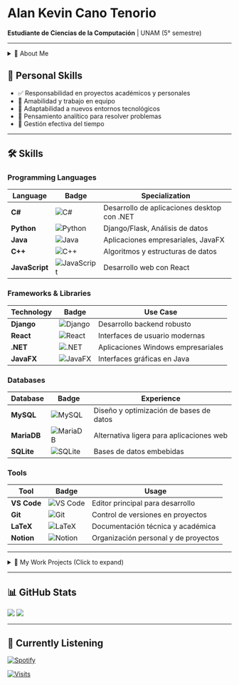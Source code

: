 # Alan Kevin Cano Tenorio  
**Estudiante de Ciencias de la Computación** | UNAM (5° semestre)  

---

<details>
<summary>📌 About Me</summary>

- 🎓 Actualmente cursando 5° semestre en Ciencias de la Computación
- 📚 Tomando cursos adicionales en:
  - Desarrollo Fullstack (React + Django)
  - Machine Learning básico
  - Diseño de bases de datos relacionales
- 🎸 Músico aficionado (guitarra y piano)
- 🌍 Interesado en tecnologías para impacto social
- 🏆 Participante en hackathones universitarios

</details>

## 🌟 Personal Skills
- ✅ Responsabilidad en proyectos académicos y personales
- 🤝 Amabilidad y trabajo en equipo
- 🔄 Adaptabilidad a nuevos entornos tecnológicos
- 🧠 Pensamiento analítico para resolver problemas
- 📅 Gestión efectiva del tiempo

---

## 🛠 Skills

### Programming Languages
| Language | Badge | Specialization |
|----------|-------|---------------|
| **C#** | ![C#](https://img.shields.io/badge/C%23-239120?logo=c-sharp&logoColor=white) | Desarrollo de aplicaciones desktop con .NET |
| **Python** | ![Python](https://img.shields.io/badge/Python-3776AB?logo=python&logoColor=white) | Django/Flask, Análisis de datos |
| **Java** | ![Java](https://img.shields.io/badge/Java-ED8B00?logo=openjdk&logoColor=white) | Aplicaciones empresariales, JavaFX |
| **C++** | ![C++](https://img.shields.io/badge/C++-00599C?logo=c%2B%2B&logoColor=white) | Algoritmos y estructuras de datos |
| **JavaScript** | ![JavaScript](https://img.shields.io/badge/JavaScript-F7DF1E?logo=javascript&logoColor=black) | Desarrollo web con React |

### Frameworks & Libraries
| Technology | Badge | Use Case |
|------------|-------|----------|
| **Django** | ![Django](https://img.shields.io/badge/Django-092E20?logo=django&logoColor=white) | Desarrollo backend robusto |
| **React** | ![React](https://img.shields.io/badge/React-61DAFB?logo=react&logoColor=black) | Interfaces de usuario modernas |
| **.NET** | ![.NET](https://img.shields.io/badge/.NET-512BD4?logo=.net&logoColor=white) | Aplicaciones Windows empresariales |
| **JavaFX** | ![JavaFX](https://img.shields.io/badge/JavaFX-FF0000?logo=javafx&logoColor=white) | Interfaces gráficas en Java |

### Databases
| Database | Badge | Experience |
|----------|-------|------------|
| **MySQL** | ![MySQL](https://img.shields.io/badge/MySQL-4479A1?logo=mysql&logoColor=white) | Diseño y optimización de bases de datos |
| **MariaDB** | ![MariaDB](https://img.shields.io/badge/MariaDB-003545?logo=mariadb&logoColor=white) | Alternativa ligera para aplicaciones web |
| **SQLite** | ![SQLite](https://img.shields.io/badge/SQLite-003B57?logo=sqlite&logoColor=white) | Bases de datos embebidas |

### Tools
| Tool | Badge | Usage |
|------|-------|-------|
| **VS Code** | ![VS Code](https://img.shields.io/badge/VS_Code-007ACC?logo=visual-studio-code&logoColor=white) | Editor principal para desarrollo |
| **Git** | ![Git](https://img.shields.io/badge/Git-F05032?logo=git&logoColor=white) | Control de versiones en proyectos |
| **LaTeX** | ![LaTeX](https://img.shields.io/badge/LaTeX-008080?logo=latex&logoColor=white) | Documentación técnica y académica |
| **Notion** | ![Notion](https://img.shields.io/badge/Notion-000000?logo=notion&logoColor=white) | Organización personal y de proyectos |

---

<details>
<summary>💼 My Work Projects (Click to expand)</summary>

| Project | Skills Used | Description |
|---------|-------------|-------------|
| **[BudgetMate](https://github.com/aricc24/BudgetMate)** | Django, Python, MySQL, React, JavaScript | Sistema completo de gestión presupuestal con autenticación, gráficos y análisis de gastos |
| **Scientific Calculator** | Java, JavaFX, CSS | Calculadora con funciones matemáticas avanzadas e interfaz gráfica personalizable |
| **Todo-App** | Flask, Python, SQLite | Aplicación web para gestión de tareas con sistema de prioridades |

</details>

---

## 📊 GitHub Stats
![](https://github-readme-stats.vercel.app/api?username=AlanKevinCT&show_icons=true&theme=radical&hide_border=true)
![](https://github-readme-stats.vercel.app/api/top-langs/?username=AlanKevinCT&layout=compact&theme=radical&hide_border=true)

---

## 🎵 Currently Listening  
[![Spotify](https://spotify-github-profile.kittinanx.com/api/view.svg?uid=3134iqgyq77hutemhdzodwqejcce&cover_image=true&theme=novatorem&bar_color=53b14f)](https://open.spotify.com/user/3134iqgyq77hutemhdzodwqejcce)

[![Visits](https://visitcount.itsvg.in/api?id=AlanKevinCT&label=Profile%20Views&color=12&icon=5&pretty=true)](https://visitcount.itsvg.in)
